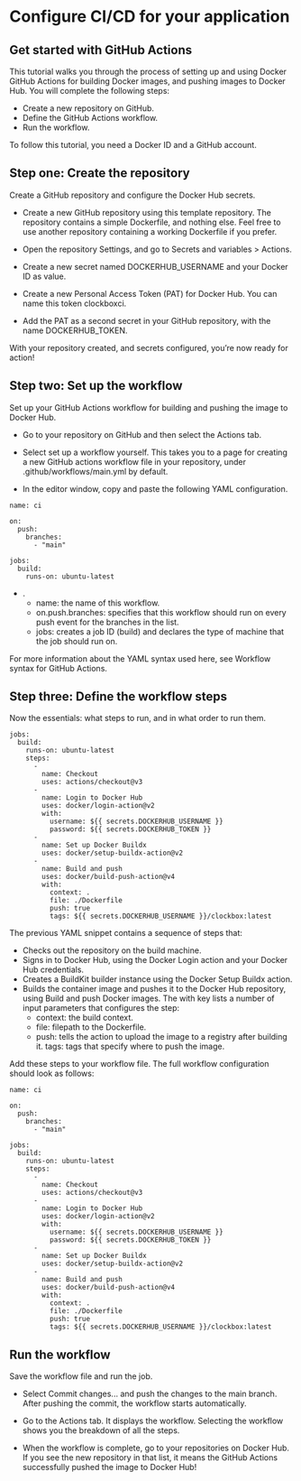 # Configure CI/CD for your application

## Get started with GitHub Actions

This tutorial walks you through the process of setting up and using Docker GitHub Actions for building Docker images, and pushing images to Docker Hub. You will complete the following steps:

- Create a new repository on GitHub.
- Define the GitHub Actions workflow.
- Run the workflow.

To follow this tutorial, you need a Docker ID and a GitHub account.

## Step one: Create the repository

Create a GitHub repository and configure the Docker Hub secrets.

- Create a new GitHub repository using this template repository.
  The repository contains a simple Dockerfile, and nothing else. Feel free to use another repository containing a working Dockerfile if you prefer.

- Open the repository Settings, and go to Secrets and variables > Actions.
- Create a new secret named DOCKERHUB_USERNAME and your Docker ID as value.
- Create a new Personal Access Token (PAT) for Docker Hub. You can name this token clockboxci.
- Add the PAT as a second secret in your GitHub repository, with the name DOCKERHUB_TOKEN.

With your repository created, and secrets configured, you’re now ready for action!

## Step two: Set up the workflow

Set up your GitHub Actions workflow for building and pushing the image to Docker Hub.

- Go to your repository on GitHub and then select the Actions tab.
- Select set up a workflow yourself.
  This takes you to a page for creating a new GitHub actions workflow file in your repository, under .github/workflows/main.yml by default.

- In the editor window, copy and paste the following YAML configuration.

```
name: ci

on:
  push:
    branches:
      - "main"

jobs:
  build:
    runs-on: ubuntu-latest
```

- .
  - name: the name of this workflow.
  - on.push.branches: specifies that this workflow should run on every push event for the branches in the list.
  - jobs: creates a job ID (build) and declares the type of machine that the job should run on.

For more information about the YAML syntax used here, see Workflow syntax for GitHub Actions.

## Step three: Define the workflow steps

Now the essentials: what steps to run, and in what order to run them.

```
jobs:
  build:
    runs-on: ubuntu-latest
    steps:
      -
        name: Checkout
        uses: actions/checkout@v3
      -
        name: Login to Docker Hub
        uses: docker/login-action@v2
        with:
          username: ${{ secrets.DOCKERHUB_USERNAME }}
          password: ${{ secrets.DOCKERHUB_TOKEN }}
      -
        name: Set up Docker Buildx
        uses: docker/setup-buildx-action@v2
      -
        name: Build and push
        uses: docker/build-push-action@v4
        with:
          context: .
          file: ./Dockerfile
          push: true
          tags: ${{ secrets.DOCKERHUB_USERNAME }}/clockbox:latest
```

The previous YAML snippet contains a sequence of steps that:

- Checks out the repository on the build machine.
- Signs in to Docker Hub, using the Docker Login action and your Docker Hub credentials.
- Creates a BuildKit builder instance using the Docker Setup Buildx action.
- Builds the container image and pushes it to the Docker Hub repository, using Build and push Docker images.
  The with key lists a number of input parameters that configures the step:
  - context: the build context.
  - file: filepath to the Dockerfile.
  - push: tells the action to upload the image to a registry after building it.
    tags: tags that specify where to push the image.

Add these steps to your workflow file. The full workflow configuration should look as follows:

```
name: ci

on:
  push:
    branches:
      - "main"

jobs:
  build:
    runs-on: ubuntu-latest
    steps:
      -
        name: Checkout
        uses: actions/checkout@v3
      -
        name: Login to Docker Hub
        uses: docker/login-action@v2
        with:
          username: ${{ secrets.DOCKERHUB_USERNAME }}
          password: ${{ secrets.DOCKERHUB_TOKEN }}
      -
        name: Set up Docker Buildx
        uses: docker/setup-buildx-action@v2
      -
        name: Build and push
        uses: docker/build-push-action@v4
        with:
          context: .
          file: ./Dockerfile
          push: true
          tags: ${{ secrets.DOCKERHUB_USERNAME }}/clockbox:latest
```

## Run the workflow

Save the workflow file and run the job.

- Select Commit changes... and push the changes to the main branch.
  After pushing the commit, the workflow starts automatically.

- Go to the Actions tab. It displays the workflow.
  Selecting the workflow shows you the breakdown of all the steps.

- When the workflow is complete, go to your repositories on Docker Hub.
  If you see the new repository in that list, it means the GitHub Actions successfully pushed the image to Docker Hub!
